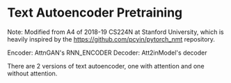 # Text Autoencoder Pretraining
Note: Modified from A4 of 2018-19 CS224N at Stanford University, which is heavily inspired by the https://github.com/pcyin/pytorch_nmt repository.

Encoder: AttnGAN's RNN_ENCODER
Decoder: Att2inModel's decoder

There are 2 versions of text autoencoder, one with attention and one without attention.
